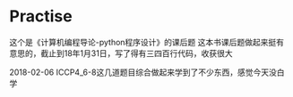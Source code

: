 # Practise

这个是《计算机编程导论-python程序设计》的课后题
这本书课后题做起来挺有意思的，截止到18年1月31日，写了得有三四百行代码，收获很大

2018-02-06
ICCP4_6-8这几道题目综合做起来学到了不少东西，感觉今天没白学